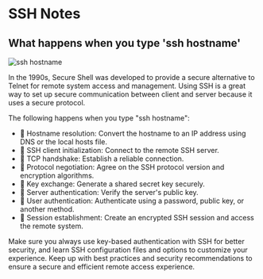 # SSH Notes

## What happens when you type 'ssh hostname'

![ssh hostname](https://lh3.googleusercontent.com/pw/ABLVV86bJ6fDk3SBXRevydR5vn2MLs5XdXAqFiXvWReFG6MZ7W5_awl18ZO5d3fueBA0IjIK0bJadHyBq12cgW307JRsBf6l8K2t5AzVav5xCSr04P2jHOI=w2400)

In the 1990s, Secure Shell was developed to provide a secure alternative to Telnet for remote system access and management. Using SSH is a great way to set up secure communication between client and server because it uses a secure protocol.

The following happens when you type "ssh hostname":
- 🔹 Hostname resolution: Convert the hostname to an IP address using DNS or the local hosts file.
- 🔹 SSH client initialization: Connect to the remote SSH server.
- 🔹 TCP handshake: Establish a reliable connection.
- 🔹 Protocol negotiation: Agree on the SSH protocol version and encryption algorithms.
- 🔹 Key exchange: Generate a shared secret key securely.
- 🔹 Server authentication: Verify the server's public key.
- 🔹 User authentication: Authenticate using a password, public key, or another method.
- 🔹 Session establishment: Create an encrypted SSH session and access the remote system.

Make sure you always use key-based authentication with SSH for better security, and learn SSH configuration files and options to customize your experience. Keep up with best practices and security recommendations to ensure a secure and efficient remote access experience.